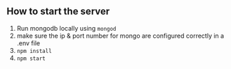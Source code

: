## How to start the server

1. Run mongodb locally using `mongod`
2. make sure the ip & port number for mongo are configured correctly in a .env file
3. `npm install`
4. `npm start`
